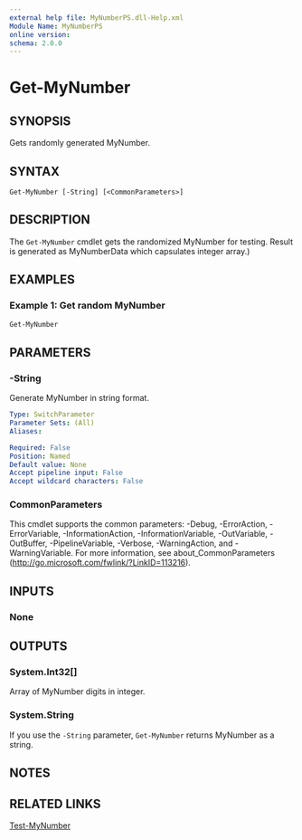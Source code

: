 ```yaml
---
external help file: MyNumberPS.dll-Help.xml
Module Name: MyNumberPS
online version:
schema: 2.0.0
---
```


# Get-MyNumber

## SYNOPSIS
Gets randomly generated MyNumber.

## SYNTAX

```
Get-MyNumber [-String] [<CommonParameters>]
```

## DESCRIPTION
The `Get-MyNumber` cmdlet gets the randomized MyNumber for testing. Result is generated as MyNumberData which capsulates integer array.)

## EXAMPLES

### Example 1: Get random MyNumber
```powershell
Get-MyNumber
```

## PARAMETERS

### -String
Generate MyNumber in string format.

```yaml
Type: SwitchParameter
Parameter Sets: (All)
Aliases:

Required: False
Position: Named
Default value: None
Accept pipeline input: False
Accept wildcard characters: False
```

### CommonParameters
This cmdlet supports the common parameters: -Debug, -ErrorAction, -ErrorVariable, -InformationAction, -InformationVariable, -OutVariable, -OutBuffer, -PipelineVariable, -Verbose, -WarningAction, and -WarningVariable. For more information, see about_CommonParameters (http://go.microsoft.com/fwlink/?LinkID=113216).

## INPUTS

### None

## OUTPUTS

### System.Int32[]
Array of MyNumber digits in integer.

### System.String
If you use the `-String` parameter, `Get-MyNumber` returns MyNumber as a string.

## NOTES

## RELATED LINKS
[Test-MyNumber](Test-MyNumber)